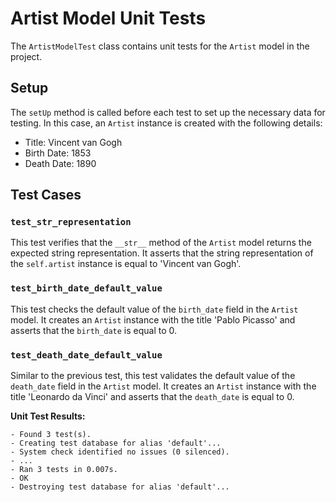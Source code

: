 # Artist Model Unit Tests

The `ArtistModelTest` class contains unit tests for the `Artist` model in the project.

## Setup

The `setUp` method is called before each test to set up the necessary data for testing. In this case, an `Artist` instance is created with the following details:
- Title: Vincent van Gogh
- Birth Date: 1853
- Death Date: 1890

## Test Cases

### `test_str_representation`

This test verifies that the `__str__` method of the `Artist` model returns the expected string representation. It asserts that the string representation of the `self.artist` instance is equal to 'Vincent van Gogh'.

### `test_birth_date_default_value`

This test checks the default value of the `birth_date` field in the `Artist` model. It creates an `Artist` instance with the title 'Pablo Picasso' and asserts that the `birth_date` is equal to 0.

### `test_death_date_default_value`

Similar to the previous test, this test validates the default value of the `death_date` field in the `Artist` model. It creates an `Artist` instance with the title 'Leonardo da Vinci' and asserts that the `death_date` is equal to 0.


**Unit Test Results:**
```shell
- Found 3 test(s).
- Creating test database for alias 'default'...
- System check identified no issues (0 silenced).
- ...
- Ran 3 tests in 0.007s.
- OK
- Destroying test database for alias 'default'...
```